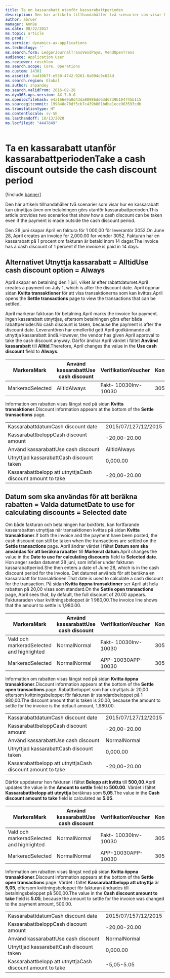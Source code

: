 ```yaml
---
title: Ta en kassarabatt utanför kassarabattperioden
description: Den här artikeln tillhandahåller två scenarier som visar hur en kassarabatt kan utnyttjas även om betalningen görs utanför kassarabattperioden.
author: abruer
manager: AnnBe
ms.date: 08/22/2017
ms.topic: article
ms.prod: ''
ms.service: dynamics-ax-applications
ms.technology: ''
ms.search.form: LedgerJournalTransVendPaym, VendOpenTrans
audience: Application User
ms.reviewer: roschlom
ms.search.scope: Core, Operations
ms.custom: 14301
ms.assetid: bad10b7f-e550-4742-9261-8a094c9c624d
ms.search.region: Global
ms.author: shpandey
ms.search.validFrom: 2016-02-28
ms.dyn365.ops.version: AX 7.0.0
ms.openlocfilehash: e4a166e9a0d43da80986dd63d6739b104745b115
ms.sourcegitcommit: 199848e78df5cb7c439b001bdbe1ece963593cdb
ms.translationtype: HT
ms.contentlocale: sv-SE
ms.lasthandoff: 10/13/2020
ms.locfileid: "4447849"
---
```

# <a name="take-a-cash-discount-outside-the-cash-discount-period"></a><span data-ttu-id="17401-103">Ta en kassarabatt utanför kassarabattperioden</span><span class="sxs-lookup"><span data-stu-id="17401-103">Take a cash discount outside the cash discount period</span></span>

[!include [banner](../includes/banner.md)]

<span data-ttu-id="17401-104">Den här artikeln tillhandahåller två scenarier som visar hur en kassarabatt kan utnyttjas även om betalningen görs utanför kassarabattperioden.</span><span class="sxs-lookup"><span data-stu-id="17401-104">This article provides two scenarios that show how a cash discount can be taken even if the payment is made outside the cash discount period.</span></span>

<span data-ttu-id="17401-105">Den 28 juni skapar April en faktura för 1 000,00 för leverantör 3052.</span><span class="sxs-lookup"><span data-stu-id="17401-105">On June 28, April creates an invoice for 2,000.00 for vendor 3052.</span></span> <span data-ttu-id="17401-106">Fakturan har en kassarabatt på 1 procent om fakturan är betald inom 14 dagar.</span><span class="sxs-lookup"><span data-stu-id="17401-106">The invoice has a cash discount of 1 percent if the invoice is paid in 14 days.</span></span>

## <a name="use-cash-discount-option--always"></a><span data-ttu-id="17401-107">Alternativet Utnyttja kassarabatt = Alltid</span><span class="sxs-lookup"><span data-stu-id="17401-107">Use cash discount option = Always</span></span>
<span data-ttu-id="17401-108">April skapar en betalning den 1 juli, vilket är efter rabattdatumet.</span><span class="sxs-lookup"><span data-stu-id="17401-108">April creates a payment on July 1, which is after the discount date.</span></span> <span data-ttu-id="17401-109">April öppnar sidan **Kvitta transaktioner** för att visa transaktionerna som kan kvittas.</span><span class="sxs-lookup"><span data-stu-id="17401-109">April opens the **Settle transactions** page to view the transactions that can be settled.</span></span> 

<span data-ttu-id="17401-110">April markerar fakturan för betalning.</span><span class="sxs-lookup"><span data-stu-id="17401-110">April marks the invoice for payment.</span></span> <span data-ttu-id="17401-111">Ingen kassarabatt utnyttjas, eftersom betalningen görs efter båda rabattperioder.</span><span class="sxs-lookup"><span data-stu-id="17401-111">No cash discount is taken, because the payment is after the discount date.</span></span> <span data-ttu-id="17401-112">Leverantören har emellertid gett April godkännande att utnyttja kassarabatt ändå.</span><span class="sxs-lookup"><span data-stu-id="17401-112">However, the vendor has given April approval to take the cash discount anyway.</span></span> <span data-ttu-id="17401-113">Därför ändrar April värdet i fältet **Använd kassarabatt** till **Alltid**.</span><span class="sxs-lookup"><span data-stu-id="17401-113">Therefore, April changes the value in the **Use cash discount** field to **Always**.</span></span>

| <span data-ttu-id="17401-114">Markera</span><span class="sxs-lookup"><span data-stu-id="17401-114">Mark</span></span>     | <span data-ttu-id="17401-115">Använd kassarabatt</span><span class="sxs-lookup"><span data-stu-id="17401-115">Use cash discount</span></span> | <span data-ttu-id="17401-116">Verifikation</span><span class="sxs-lookup"><span data-stu-id="17401-116">Voucher</span></span>   | <span data-ttu-id="17401-117">Konto</span><span class="sxs-lookup"><span data-stu-id="17401-117">Account</span></span> | <span data-ttu-id="17401-118">Kassarabattdatum</span><span class="sxs-lookup"><span data-stu-id="17401-118">Cash discount date</span></span> | <span data-ttu-id="17401-119">Förfallodatum</span><span class="sxs-lookup"><span data-stu-id="17401-119">Due date</span></span>  | <span data-ttu-id="17401-120">Faktura</span><span class="sxs-lookup"><span data-stu-id="17401-120">Invoice</span></span> | <span data-ttu-id="17401-121">Belopp i transaktionsvalutan</span><span class="sxs-lookup"><span data-stu-id="17401-121">Amount in transaction currency</span></span> | <span data-ttu-id="17401-122">Valuta</span><span class="sxs-lookup"><span data-stu-id="17401-122">Currency</span></span> | <span data-ttu-id="17401-123">Belopp att kvitta</span><span class="sxs-lookup"><span data-stu-id="17401-123">Amount to settle</span></span> |
|----------|-------------------|-----------|---------|--------------------|-----------|---------|--------------------------------|----------|------------------|
| <span data-ttu-id="17401-124">Markerad</span><span class="sxs-lookup"><span data-stu-id="17401-124">Selected</span></span> | <span data-ttu-id="17401-125">Alltid</span><span class="sxs-lookup"><span data-stu-id="17401-125">Always</span></span>            | <span data-ttu-id="17401-126">Fakt- 10030</span><span class="sxs-lookup"><span data-stu-id="17401-126">Inv-10030</span></span> | <span data-ttu-id="17401-127">3052</span><span class="sxs-lookup"><span data-stu-id="17401-127">3052</span></span>    | <span data-ttu-id="17401-128">2015/06/28</span><span class="sxs-lookup"><span data-stu-id="17401-128">6/28/2015</span></span>          | <span data-ttu-id="17401-129">2015/07/12</span><span class="sxs-lookup"><span data-stu-id="17401-129">7/12/2015</span></span> | <span data-ttu-id="17401-130">10030</span><span class="sxs-lookup"><span data-stu-id="17401-130">10030</span></span>   | <span data-ttu-id="17401-131">- 2 000,00</span><span class="sxs-lookup"><span data-stu-id="17401-131">-2,000.00</span></span>                      | <span data-ttu-id="17401-132">USD</span><span class="sxs-lookup"><span data-stu-id="17401-132">USD</span></span>      | <span data-ttu-id="17401-133">- 1 980,00</span><span class="sxs-lookup"><span data-stu-id="17401-133">-1,980.00</span></span>        |

<span data-ttu-id="17401-134">Information om rabatten visas längst ned på sidan **Kvitta transaktioner**.</span><span class="sxs-lookup"><span data-stu-id="17401-134">Discount information appears at the bottom of the **Settle transactions** page.</span></span>

|                              |           |
|------------------------------|-----------|
| <span data-ttu-id="17401-135">Kassarabattdatum</span><span class="sxs-lookup"><span data-stu-id="17401-135">Cash discount date</span></span>           | <span data-ttu-id="17401-136">2015/07/12</span><span class="sxs-lookup"><span data-stu-id="17401-136">7/12/2015</span></span> |
| <span data-ttu-id="17401-137">Kassarabattbelopp</span><span class="sxs-lookup"><span data-stu-id="17401-137">Cash discount amount</span></span>         | <span data-ttu-id="17401-138">-20,00</span><span class="sxs-lookup"><span data-stu-id="17401-138">-20.00</span></span>    |
| <span data-ttu-id="17401-139">Använd kassarabatt</span><span class="sxs-lookup"><span data-stu-id="17401-139">Use cash discount</span></span>            | <span data-ttu-id="17401-140">Alltid</span><span class="sxs-lookup"><span data-stu-id="17401-140">Always</span></span>    |
| <span data-ttu-id="17401-141">Utnyttjad kassarabatt</span><span class="sxs-lookup"><span data-stu-id="17401-141">Cash discount taken</span></span>          | <span data-ttu-id="17401-142">0,00</span><span class="sxs-lookup"><span data-stu-id="17401-142">0.00</span></span>      |
| <span data-ttu-id="17401-143">Kassarabattbelopp att utnyttja</span><span class="sxs-lookup"><span data-stu-id="17401-143">Cash discount amount to take</span></span> | <span data-ttu-id="17401-144">-20,00</span><span class="sxs-lookup"><span data-stu-id="17401-144">-20.00</span></span>    |

## <a name="date-to-use-for-calculating-discounts--selected-date"></a><span data-ttu-id="17401-145">Datum som ska användas för att beräkna rabatten = Valda datumet</span><span class="sxs-lookup"><span data-stu-id="17401-145">Date to use for calculating discounts = Selected date</span></span>
<span data-ttu-id="17401-146">Om både fakturan och betalningen har bokförts, kan fortfarande kassarabatten utnyttjas när transaktionen kvittas på sidan **Kvitta transaktioner**.</span><span class="sxs-lookup"><span data-stu-id="17401-146">If both the invoice and the payment have been posted, the cash discount can still be taken when the transactions are settled on the **Settle transactions** page.</span></span> <span data-ttu-id="17401-147">April ändrar värdet i fältet **Datum som ska användas för att beräkna rabatter** till **Markerat datum**.</span><span class="sxs-lookup"><span data-stu-id="17401-147">April changes the value in the **Date to use for calculating discounts** field to **Selected date**.</span></span> <span data-ttu-id="17401-148">Hon anger sedan datumet 28 juni, som infaller under fakturan kassarabattperiod.</span><span class="sxs-lookup"><span data-stu-id="17401-148">She then enters a date of June 28, which is in the cash discount period for the invoice.</span></span> <span data-ttu-id="17401-149">Det datumet används för att beräkna en kassarabatt för transaktionen.</span><span class="sxs-lookup"><span data-stu-id="17401-149">That date is used to calculate a cash discount for the transaction.</span></span> <span data-ttu-id="17401-150">På sidan **Kvitta öppna transaktioner** ser April att hela rabatten på 20,00 visas som standard.</span><span class="sxs-lookup"><span data-stu-id="17401-150">On the **Settle open transactions** page, April sees that, by default, the full discount of 20.00 appears.</span></span> <span data-ttu-id="17401-151">Fakturaraden visar kvittningsbeloppet är 1 980,00.</span><span class="sxs-lookup"><span data-stu-id="17401-151">The invoice line shows that the amount to settle is 1,980.00.</span></span>

| <span data-ttu-id="17401-152">Markera</span><span class="sxs-lookup"><span data-stu-id="17401-152">Mark</span></span>                     | <span data-ttu-id="17401-153">Använd kassarabatt</span><span class="sxs-lookup"><span data-stu-id="17401-153">Use cash discount</span></span> | <span data-ttu-id="17401-154">Verifikation</span><span class="sxs-lookup"><span data-stu-id="17401-154">Voucher</span></span>   | <span data-ttu-id="17401-155">Konto</span><span class="sxs-lookup"><span data-stu-id="17401-155">Account</span></span> | <span data-ttu-id="17401-156">Kassarabattdatum</span><span class="sxs-lookup"><span data-stu-id="17401-156">Cash discount date</span></span> | <span data-ttu-id="17401-157">Förfallodatum</span><span class="sxs-lookup"><span data-stu-id="17401-157">Due date</span></span>  | <span data-ttu-id="17401-158">Faktura</span><span class="sxs-lookup"><span data-stu-id="17401-158">Invoice</span></span> | <span data-ttu-id="17401-159">Belopp i transaktionsvalutan</span><span class="sxs-lookup"><span data-stu-id="17401-159">Amount in transaction currency</span></span> | <span data-ttu-id="17401-160">Valuta</span><span class="sxs-lookup"><span data-stu-id="17401-160">Currency</span></span> | <span data-ttu-id="17401-161">Belopp att kvitta</span><span class="sxs-lookup"><span data-stu-id="17401-161">Amount to settle</span></span> |
|--------------------------|-------------------|-----------|---------|--------------------|-----------|---------|--------------------------------|----------|------------------|
| <span data-ttu-id="17401-162">Vald och markerad</span><span class="sxs-lookup"><span data-stu-id="17401-162">Selected and highlighted</span></span> | <span data-ttu-id="17401-163">Normal</span><span class="sxs-lookup"><span data-stu-id="17401-163">Normal</span></span>            | <span data-ttu-id="17401-164">Fakt- 10030</span><span class="sxs-lookup"><span data-stu-id="17401-164">Inv-10030</span></span> | <span data-ttu-id="17401-165">3052</span><span class="sxs-lookup"><span data-stu-id="17401-165">3052</span></span>    | <span data-ttu-id="17401-166">2015/06/28</span><span class="sxs-lookup"><span data-stu-id="17401-166">6/28/2015</span></span>          | <span data-ttu-id="17401-167">2015/07/12</span><span class="sxs-lookup"><span data-stu-id="17401-167">7/12/2015</span></span> | <span data-ttu-id="17401-168">10030</span><span class="sxs-lookup"><span data-stu-id="17401-168">10030</span></span>   | <span data-ttu-id="17401-169">- 2000,00</span><span class="sxs-lookup"><span data-stu-id="17401-169">-2,000.00</span></span>                      | <span data-ttu-id="17401-170">USD</span><span class="sxs-lookup"><span data-stu-id="17401-170">USD</span></span>      | <span data-ttu-id="17401-171">- 1 980,00</span><span class="sxs-lookup"><span data-stu-id="17401-171">-1,980.00</span></span>        |
| <span data-ttu-id="17401-172">Markerad</span><span class="sxs-lookup"><span data-stu-id="17401-172">Selected</span></span>                 | <span data-ttu-id="17401-173">Normal</span><span class="sxs-lookup"><span data-stu-id="17401-173">Normal</span></span>            | <span data-ttu-id="17401-174">APP-10030</span><span class="sxs-lookup"><span data-stu-id="17401-174">APP-10030</span></span> | <span data-ttu-id="17401-175">3052</span><span class="sxs-lookup"><span data-stu-id="17401-175">3052</span></span>    | <span data-ttu-id="17401-176">2015/07/12</span><span class="sxs-lookup"><span data-stu-id="17401-176">7/15/2015</span></span>          | <span data-ttu-id="17401-177">2015/07/15</span><span class="sxs-lookup"><span data-stu-id="17401-177">7/15/2015</span></span> |         | <span data-ttu-id="17401-178">500.00</span><span class="sxs-lookup"><span data-stu-id="17401-178">500.00</span></span>                         | <span data-ttu-id="17401-179">USD</span><span class="sxs-lookup"><span data-stu-id="17401-179">USD</span></span>      | <span data-ttu-id="17401-180">500.00</span><span class="sxs-lookup"><span data-stu-id="17401-180">500.00</span></span>           |

<span data-ttu-id="17401-181">Information om rabatten visas längst ned på sidan **Kvitta öppna transaktioner**.</span><span class="sxs-lookup"><span data-stu-id="17401-181">Discount information appears at the bottom of the **Settle open transactions** page.</span></span> <span data-ttu-id="17401-182">Rabattbeloppet som har utnyttjats är 20,00 eftersom kvittningsbeloppet för fakturan är standardbeloppet på 1 980,00.</span><span class="sxs-lookup"><span data-stu-id="17401-182">The discount amount that is taken is 20.00, because the amount to settle for the invoice is the default amount, 1,980.00.</span></span>

|                              |           |
|------------------------------|-----------|
| <span data-ttu-id="17401-183">Kassarabattdatum</span><span class="sxs-lookup"><span data-stu-id="17401-183">Cash discount date</span></span>           | <span data-ttu-id="17401-184">2015/07/12</span><span class="sxs-lookup"><span data-stu-id="17401-184">7/12/2015</span></span> |
| <span data-ttu-id="17401-185">Kassarabattbelopp</span><span class="sxs-lookup"><span data-stu-id="17401-185">Cash discount amount</span></span>         | <span data-ttu-id="17401-186">-20,00</span><span class="sxs-lookup"><span data-stu-id="17401-186">-20.00</span></span>    |
| <span data-ttu-id="17401-187">Använd kassarabatt</span><span class="sxs-lookup"><span data-stu-id="17401-187">Use cash discount</span></span>            | <span data-ttu-id="17401-188">Normal</span><span class="sxs-lookup"><span data-stu-id="17401-188">Normal</span></span>    |
| <span data-ttu-id="17401-189">Utnyttjad kassarabatt</span><span class="sxs-lookup"><span data-stu-id="17401-189">Cash discount taken</span></span>          | <span data-ttu-id="17401-190">0,00</span><span class="sxs-lookup"><span data-stu-id="17401-190">0.00</span></span>      |
| <span data-ttu-id="17401-191">Kassarabattbelopp att utnyttja</span><span class="sxs-lookup"><span data-stu-id="17401-191">Cash discount amount to take</span></span> | <span data-ttu-id="17401-192">-20,00</span><span class="sxs-lookup"><span data-stu-id="17401-192">-20.00</span></span>    |

<span data-ttu-id="17401-193">Därför uppdaterar hon fakturan i fältet **Belopp att kvitta** till **500,00**.</span><span class="sxs-lookup"><span data-stu-id="17401-193">April updates the value in the **Amount to settle** field to **500.00**.</span></span> <span data-ttu-id="17401-194">Värdet i fältet **Kassarabattbelopp att utnyttja** beräknas som **5,05**.</span><span class="sxs-lookup"><span data-stu-id="17401-194">The value in the **Cash discount amount to take** field is calculated as **5.05**.</span></span>

| <span data-ttu-id="17401-195">Markera</span><span class="sxs-lookup"><span data-stu-id="17401-195">Mark</span></span>                     | <span data-ttu-id="17401-196">Använd kassarabatt</span><span class="sxs-lookup"><span data-stu-id="17401-196">Use cash discount</span></span> | <span data-ttu-id="17401-197">Verifikation</span><span class="sxs-lookup"><span data-stu-id="17401-197">Voucher</span></span>   | <span data-ttu-id="17401-198">Konto</span><span class="sxs-lookup"><span data-stu-id="17401-198">Account</span></span> | <span data-ttu-id="17401-199">Datum</span><span class="sxs-lookup"><span data-stu-id="17401-199">Date</span></span>      | <span data-ttu-id="17401-200">Förfallodatum</span><span class="sxs-lookup"><span data-stu-id="17401-200">Due date</span></span>  | <span data-ttu-id="17401-201">Faktura</span><span class="sxs-lookup"><span data-stu-id="17401-201">Invoice</span></span> | <span data-ttu-id="17401-202">Belopp i transaktionsvalutan</span><span class="sxs-lookup"><span data-stu-id="17401-202">Amount in transaction currency</span></span> | <span data-ttu-id="17401-203">Valuta</span><span class="sxs-lookup"><span data-stu-id="17401-203">Currency</span></span> | <span data-ttu-id="17401-204">Belopp att kvitta</span><span class="sxs-lookup"><span data-stu-id="17401-204">Amount to settle</span></span> |
|--------------------------|-------------------|-----------|---------|-----------|-----------|---------|--------------------------------|----------|------------------|
| <span data-ttu-id="17401-205">Vald och markerad</span><span class="sxs-lookup"><span data-stu-id="17401-205">Selected and highlighted</span></span> | <span data-ttu-id="17401-206">Normal</span><span class="sxs-lookup"><span data-stu-id="17401-206">Normal</span></span>            | <span data-ttu-id="17401-207">Fakt- 10030</span><span class="sxs-lookup"><span data-stu-id="17401-207">Inv-10030</span></span> | <span data-ttu-id="17401-208">3052</span><span class="sxs-lookup"><span data-stu-id="17401-208">3052</span></span>    | <span data-ttu-id="17401-209">2015/06/28</span><span class="sxs-lookup"><span data-stu-id="17401-209">6/28/2015</span></span> | <span data-ttu-id="17401-210">2015/07/12</span><span class="sxs-lookup"><span data-stu-id="17401-210">7/12/2015</span></span> | <span data-ttu-id="17401-211">10030</span><span class="sxs-lookup"><span data-stu-id="17401-211">10030</span></span>   | <span data-ttu-id="17401-212">2 000,00</span><span class="sxs-lookup"><span data-stu-id="17401-212">2,000.00</span></span>                       | <span data-ttu-id="17401-213">USD</span><span class="sxs-lookup"><span data-stu-id="17401-213">USD</span></span>      | <span data-ttu-id="17401-214">-500,00</span><span class="sxs-lookup"><span data-stu-id="17401-214">-500.00</span></span>          |
| <span data-ttu-id="17401-215">Markerad</span><span class="sxs-lookup"><span data-stu-id="17401-215">Selected</span></span>                 | <span data-ttu-id="17401-216">Normal</span><span class="sxs-lookup"><span data-stu-id="17401-216">Normal</span></span>            | <span data-ttu-id="17401-217">APP-10030</span><span class="sxs-lookup"><span data-stu-id="17401-217">APP-10030</span></span> | <span data-ttu-id="17401-218">3052</span><span class="sxs-lookup"><span data-stu-id="17401-218">3052</span></span>    | <span data-ttu-id="17401-219">2015/07/15</span><span class="sxs-lookup"><span data-stu-id="17401-219">7/15/2015</span></span> | <span data-ttu-id="17401-220">2015/07/15</span><span class="sxs-lookup"><span data-stu-id="17401-220">7/15/2015</span></span> |         | <span data-ttu-id="17401-221">500.00</span><span class="sxs-lookup"><span data-stu-id="17401-221">500.00</span></span>                         | <span data-ttu-id="17401-222">USD</span><span class="sxs-lookup"><span data-stu-id="17401-222">USD</span></span>      | <span data-ttu-id="17401-223">500.00</span><span class="sxs-lookup"><span data-stu-id="17401-223">500.00</span></span>           |

<span data-ttu-id="17401-224">Information om rabatten visas längst ned på sidan **Kvitta öppna transaktioner**.</span><span class="sxs-lookup"><span data-stu-id="17401-224">Discount information appears at the bottom of the **Settle open transactions** page.</span></span> <span data-ttu-id="17401-225">Värdet i fältet **Kassarabattbelopp att utnyttja** är **5,05**, eftersom kvittningsbeloppet för fakturan ändrades till betalningsbeloppet på 500,00.</span><span class="sxs-lookup"><span data-stu-id="17401-225">The value in the **Cash discount amount to take** field is **5.05**, because the amount to settle for the invoice was changed to the payment amount, 500.00.</span></span>

|                              |           |
|------------------------------|-----------|
| <span data-ttu-id="17401-226">Kassarabattdatum</span><span class="sxs-lookup"><span data-stu-id="17401-226">Cash discount date</span></span>           | <span data-ttu-id="17401-227">2015/07/15</span><span class="sxs-lookup"><span data-stu-id="17401-227">7/12/2015</span></span> |
| <span data-ttu-id="17401-228">Kassarabattbelopp</span><span class="sxs-lookup"><span data-stu-id="17401-228">Cash discount amount</span></span>         | <span data-ttu-id="17401-229">-20,00</span><span class="sxs-lookup"><span data-stu-id="17401-229">-20.00</span></span>    |
| <span data-ttu-id="17401-230">Använd kassarabatt</span><span class="sxs-lookup"><span data-stu-id="17401-230">Use cash discount</span></span>            | <span data-ttu-id="17401-231">Normal</span><span class="sxs-lookup"><span data-stu-id="17401-231">Normal</span></span>    |
| <span data-ttu-id="17401-232">Utnyttjad kassarabatt</span><span class="sxs-lookup"><span data-stu-id="17401-232">Cash discount taken</span></span>          | <span data-ttu-id="17401-233">0,00</span><span class="sxs-lookup"><span data-stu-id="17401-233">0.00</span></span>      |
| <span data-ttu-id="17401-234">Kassarabattbelopp att utnyttja</span><span class="sxs-lookup"><span data-stu-id="17401-234">Cash discount amount to take</span></span> | <span data-ttu-id="17401-235">-5,05</span><span class="sxs-lookup"><span data-stu-id="17401-235">-5.05</span></span>     |





